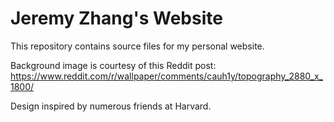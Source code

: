 # Jeremy Zhang's Website

This repository contains source files for my personal website.

Background image is courtesy of this Reddit post: https://www.reddit.com/r/wallpaper/comments/cauh1y/topography_2880_x_1800/

Design inspired by numerous friends at Harvard.
